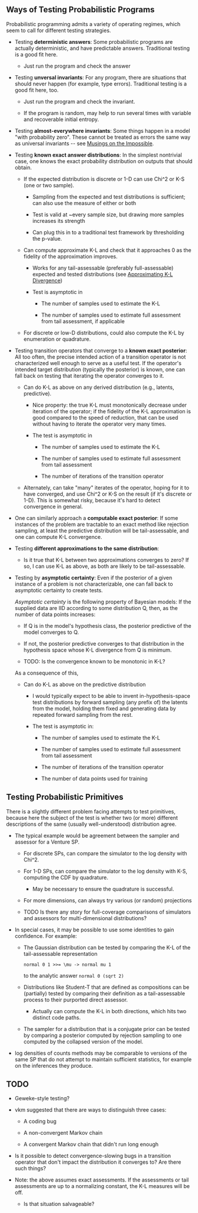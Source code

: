 Ways of Testing Probabilistic Programs
--------------------------------------

Probabilistic programming admits a variety of operating regimes, which
seem to call for different testing strategies.

- Testing **deterministic answers**: Some probabilistic programs are
  actually deterministic, and have predictable answers.  Traditional
  testing is a good fit here.

  - Just run the program and check the answer

- Testing **unversal invariants**: For any program, there are
  situations that should never happen (for example, type errors).
  Traditional testing is a good fit here, too.

  - Just run the program and check the invariant.

  - If the program is random, may help to run several times with
    variable and recoverable initial entropy.

- Testing **almost-everywhere invariants**: Some things happen in a
  model "with probability zero".  These cannot be treated as errors
  the same way as universal invariants -- see [Musings on the
  Impossible](https://github.com/mit-probabilistic-computing-project/Venturecxx/blob/master/doc/impossibility.md).

- Testing **known exact answer distributions**: In the simplest
  nontrivial case, one knows the exact probability distribution on
  outputs that should obtain.

  - If the expected distribution is discrete or 1-D can use Chi^2 or
    K-S (one or two sample).

    - Sampling from the expected and test distributions is sufficient;
      can also use the measure of either or both

    - Test is valid at ~every sample size, but drawing more samples
      increases its strength

    - Can plug this in to a traditional test framework by thresholding
      the p-value.

  - Can compute approximate K-L and check that it approaches 0 as the
    fidelity of the approximation improves.

    - Works for any tail-assessable (preferably full-assessable)
      expected and tested distributions (see [Approximating K-L Divergence](https://github.com/mit-probabilistic-computing-project/Venturecxx/blob/master/doc/on-approximating-kl-divergence.md))

    - Test is asymptotic in

      - The number of samples used to estimate the K-L

      - The number of samples used to estimate full assessment from
        tail assessment, if applicable

  - For discrete or low-D distributions, could also compute the K-L by
    enumeration or quadrature.

- Testing transition operators that converge to a **known exact
  posterior**: All too often, the precise intended action of a
  transition operator is not characterized well enough to serve as a
  useful test.  If the operator's intended target distribution
  (typically the posterior) is known, one can fall back on testing
  that iterating the operator converges to it.

  - Can do K-L as above on any derived distribution (e.g., latents,
    predictive).

    - Nice property: the true K-L must monotonically decrease under
      iteration of the operator; if the fidelity of the K-L
      approximation is good compared to the speed of reduction, that
      can be used without having to iterate the operator very many
      times.

    - The test is asymptotic in

      - The number of samples used to estimate the K-L

      - The number of samples used to estimate full assessment from
        tail assessment

      - The number of iterations of the transition operator

  - Alternately, can take "many" iterates of the operator, hoping for
    it to have converged, and use Chi^2 or K-S on the result (if it's
    discrete or 1-D).  This is somewhat risky, because it's hard to
    detect convergence in general.

- One can similarly approach a **computable exact posterior**: If some
  instances of the problem are tractable to an exact method like
  rejection sampling, at least the predictive distribution will be
  tail-assessable, and one can compute K-L convergence.

- Testing **different approximations to the same distribution**:

  - Is it true that K-L between two approximations converges to zero?
    If so, I can use K-L as above, as both are likely to be
    tail-assessable.

- Testing by **asymptotic certainty**: Even if the posterior of a
  given instance of a problem is not characterizable, one can fall
  back to asymptotic certainty to create tests.

  _Asymptotic certainty_ is the following property of Bayesian models:
  If the supplied data are IID according to some distribution Q, then,
  as the number of data points increases:

  - If Q is in the model's hypothesis class, the posterior predictive of 
    the model converges to Q.

  - If not, the posterior predictive converges to that distribution in
    the hypothesis space whose K-L divergence from Q is minimum.

  - TODO: Is the convergence known to be monotonic in K-L?

  As a consequence of this, 

  - Can do K-L as above on the predictive distribution

    - I would typically expect to be able to invent
      in-hypothesis-space test distributions by forward sampling (any
      prefix of) the latents from the model, holding them fixed and
      generating data by repeated forward sampling from the rest.

    - The test is asymptotic in:

      - The number of samples used to estimate the K-L

      - The number of samples used to estimate full assessment from
        tail assessment

      - The number of iterations of the transition operator

      - The number of data points used for training

Testing Probabilistic Primitives
--------------------------------

There is a slightly different problem facing attempts to test
primitives, because here the subject of the test is whether two (or
more) different descriptions of the same (usually well-understood)
distribution agree.

- The typical example would be agreement between the sampler and
  assessor for a Venture SP.

  - For discrete SPs, can compare the simulator to the log density with
    Chi^2.

  - For 1-D SPs, can compare the simulator to the log density with K-S,
    computing the CDF by quadrature.

    - May be necessary to ensure the quadrature is successful.

  - For more dimensions, can always try various (or random)
    projections

  - TODO Is there any story for full-coverage comparisons of
    simulators and assessors for multi-dimensional distributions?

- In special cases, it may be possible to use some identities to gain
  confidence.  For example:

  - The Gaussian distribution can be tested by comparing the K-L of
    the tail-assessable representation

    `normal 0 1 >>= \mu -> normal mu 1`

    to the analytic answer `normal 0 (sqrt 2)`

  - Distributions like Student-T that are defined as compositions can
    be (partially) tested by comparing their definition as a
    tail-assessable process to their purported direct assessor.

    - Actually can compute the K-L in both directions, which hits two
      distinct code paths.

  - The sampler for a distribution that is a conjugate prior can be
    tested by comparing a posterior computed by rejection sampling to
    one computed by the collapsed version of the model.

- log densities of counts methods may be comparable to versions of the
  same SP that do not attempt to maintain sufficient statistics, for
  example on the inferences they produce.

TODO
----

- Geweke-style testing?

- vkm suggested that there are ways to distinguish three cases:

  - A coding bug

  - A non-convergent Markov chain

  - A convergent Markov chain that didn't run long enough

- Is it possible to detect convergence-slowing bugs in a transition
  operator that don't impact the distribution it converges to?  Are
  there such things?

- Note: the above assumes exact assessments.  If the assessments or
  tail assessments are up to a normalizing constant, the K-L measures
  will be off.

  - Is that situation salvageable?
